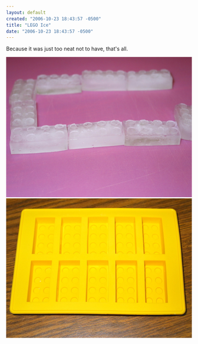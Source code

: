 ```yaml
---
layout: default
created: "2006-10-23 18:43:57 -0500"
title: "LEGO Ice"
date: "2006-10-23 18:43:57 -0500"
---
```



Because it was just too neat not to have, that's all.

<img src="/images/lego%20ice%20cubes.jpg" alt="Lego Ice Cubes"/>
<img src="/images/lego%20ice%20tray.jpg" alt="Lego Ice Tray"/>

